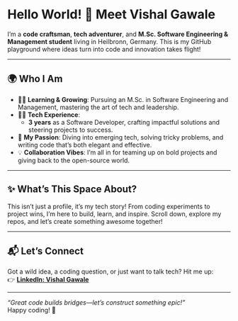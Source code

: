 # Hello World! 👋 Meet Vishal Gawale

I’m a **code craftsman**, **tech adventurer**, and **M.Sc. Software Engineering & Management student** living in Heilbronn, Germany. This is my GitHub playground where ideas turn into code and innovation takes flight!

---

## 🌍 Who I Am
- 🧑‍🎓 **Learning & Growing**: Pursuing an M.Sc. in Software Engineering and Management, mastering the art of tech and leadership.  
- 👨‍💻 **Tech Experience**:  
  - **3 years** as a Software Developer, crafting impactful solutions and steering projects to success.  
- 👀 **My Passion**: Diving into emerging tech, solving tricky problems, and writing code that’s both elegant and effective.  
- 💡 **Collaboration Vibes**: I’m all in for teaming up on bold projects and giving back to the open-source world.

---

## ✨ What’s This Space About?
This isn’t just a profile, it’s my tech story! From coding experiments to project wins, I’m here to build, learn, and inspire. Scroll down, explore my repos, and let’s create something awesome together!

---

## 📬 Let’s Connect
Got a wild idea, a coding question, or just want to talk tech? Hit me up:  
👉 **[LinkedIn: Vishal Gawale](https://www.linkedin.com/in/vishal-gawale/)**  

---

*“Great code builds bridges—let’s construct something epic!”*  
Happy coding! 🚀

<!---
VishalGawale/VishalGawale is a ✨ special ✨ repository because its `README.md` (this file) appears on your GitHub profile.  
Preview it live and watch it shine!
--->
